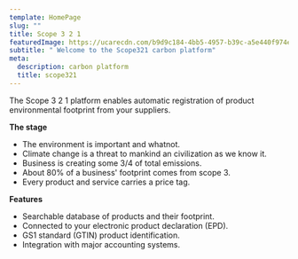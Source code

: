 ```yaml
---
template: HomePage
slug: ""
title: Scope 3 2 1
featuredImage: https://ucarecdn.com/b9d9c184-4bb5-4957-b39c-a5e440f974e6/
subtitle: " Welcome to the Scope321 carbon platform"
meta:
  description: carbon platform
  title: scope321
---
```

The Scope 3 2 1 platform enables automatic registration of product environmental footprint from your suppliers.



**The stage**

* The environment is important and whatnot.
* Climate change is a threat to mankind an civilization as we know it.
* Business is creating some 3/4 of total emissions.
* About 80% of a business' footprint comes from scope 3.
* Every product and service carries a price tag.

**Features**

* Searchable database of products and their footprint.
* Connected to your electronic product declaration (EPD).
* GS1 standard (GTIN) product identification.
* Integration with major accounting systems.
